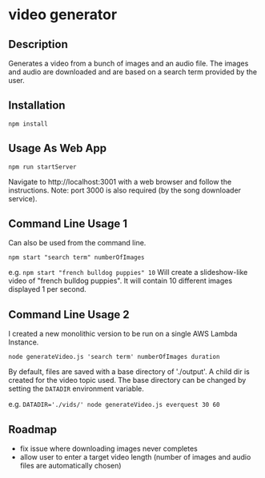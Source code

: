 # video generator

## Description
Generates a video from a bunch of images and an audio file. The images and audio are downloaded and are based on a search term provided by the user.

## Installation
`npm install`

## Usage As Web App
`npm run startServer`

Navigate to http://localhost:3001 with a web browser and follow the instructions. Note: port 3000 is also required (by the song downloader service).

## Command Line Usage 1
Can also be used from the command line.

`npm start "search term" numberOfImages`

e.g. `npm start "french bulldog puppies" 10` Will create a slideshow-like video of "french bulldog puppies". It will contain 10 different images displayed 1 per second.

## Command Line Usage 2
I created a new monolithic version to be run on a single AWS Lambda Instance.

`node generateVideo.js 'search term' numberOfImages duration`

By default, files are saved with a base directory of './output'. A child dir is created for the video topic used. The base directory can be changed by setting the `DATADIR` environment variable.

e.g. `DATADIR='./vids/' node generateVideo.js everquest 30 60`

## Roadmap

- fix issue where downloading images never completes
- allow user to enter a target video length (number of images and audio files are automatically chosen)
